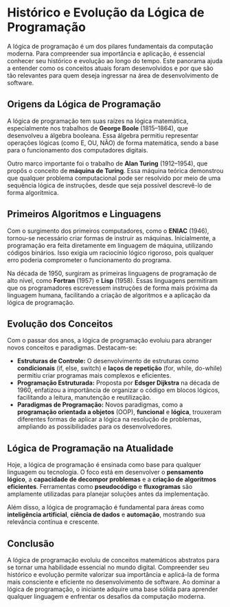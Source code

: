 # Histórico e Evolução da Lógica de Programação

A lógica de programação é um dos pilares fundamentais da computação moderna. Para compreender sua importância e aplicação, é essencial conhecer seu histórico e evolução ao longo do tempo. Este panorama ajuda a entender como os conceitos atuais foram desenvolvidos e por que são tão relevantes para quem deseja ingressar na área de desenvolvimento de software.

## Origens da Lógica de Programação

A lógica de programação tem suas raízes na lógica matemática, especialmente nos trabalhos de **George Boole** (1815–1864), que desenvolveu a álgebra booleana. Essa álgebra permitiu representar operações lógicas (como E, OU, NÃO) de forma matemática, sendo a base para o funcionamento dos computadores digitais.

Outro marco importante foi o trabalho de **Alan Turing** (1912–1954), que propôs o conceito de **máquina de Turing**. Essa máquina teórica demonstrou que qualquer problema computacional pode ser resolvido por meio de uma sequência lógica de instruções, desde que seja possível descrevê-lo de forma algorítmica.

## Primeiros Algoritmos e Linguagens

Com o surgimento dos primeiros computadores, como o **ENIAC** (1946), tornou-se necessário criar formas de instruir as máquinas. Inicialmente, a programação era feita diretamente em linguagem de máquina, utilizando códigos binários. Isso exigia um raciocínio lógico rigoroso, pois qualquer erro poderia comprometer o funcionamento do programa.

Na década de 1950, surgiram as primeiras linguagens de programação de alto nível, como **Fortran** (1957) e **Lisp** (1958). Essas linguagens permitiram que os programadores escrevessem instruções de forma mais próxima da linguagem humana, facilitando a criação de algoritmos e a aplicação da lógica de programação.

## Evolução dos Conceitos

Com o passar dos anos, a lógica de programação evoluiu para abranger novos conceitos e paradigmas. Destacam-se:

- **Estruturas de Controle:** O desenvolvimento de estruturas como **condicionais** (if, else, switch) e **laços de repetição** (for, while, do-while) permitiu criar programas mais complexos e eficientes.
- **Programação Estruturada:** Proposta por **Edsger Dijkstra** na década de 1960, enfatizou a importância de organizar o código em blocos lógicos, facilitando a leitura, manutenção e reutilização.
- **Paradigmas de Programação:** Novos paradigmas, como a **programação orientada a objetos** (OOP), **funcional** e **lógica**, trouxeram diferentes formas de aplicar a lógica na resolução de problemas, ampliando as possibilidades para os desenvolvedores.

## Lógica de Programação na Atualidade

Hoje, a lógica de programação é ensinada como base para qualquer linguagem ou tecnologia. O foco está em desenvolver o **pensamento lógico**, a **capacidade de decompor problemas** e a **criação de algoritmos eficientes**. Ferramentas como **pseudocódigo** e **fluxogramas** são amplamente utilizadas para planejar soluções antes da implementação.

Além disso, a lógica de programação é fundamental para áreas como **inteligência artificial**, **ciência de dados** e **automação**, mostrando sua relevância contínua e crescente.

## Conclusão

A lógica de programação evoluiu de conceitos matemáticos abstratos para se tornar uma habilidade essencial no mundo digital. Compreender seu histórico e evolução permite valorizar sua importância e aplicá-la de forma mais consciente e eficiente no desenvolvimento de software. Ao dominar a lógica de programação, o iniciante adquire uma base sólida para aprender qualquer linguagem e enfrentar os desafios da computação moderna.